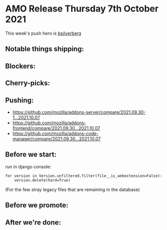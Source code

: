 # AMO Release Thursday 7th October 2021

This week's push hero is [bsilverberg](https://github.com/bobsilverberg)

## Notable things shipping:

## Blockers:

## Cherry-picks:

## Pushing:

- https://github.com/mozilla/addons-server/compare/2021.09.30-1...2021.10.07
- https://github.com/mozilla/addons-frontend/compare/2021.09.30...2021.10.07
- https://github.com/mozilla/addons-code-manager/compare/2021.09.30...2021.10.07

## Before we start:
run in django console: 
```
for version in Version.unfiltered.filter(file__is_webextension=False):
    version.delete(hard=True)
```
(For the few stray legacy files that are remaining in the database)

## Before we promote:

## After we're done:

